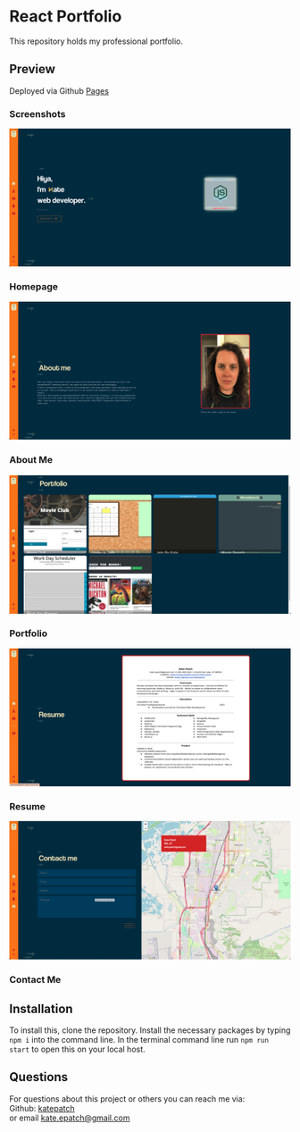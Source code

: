 # React Portfolio

This repository holds my professional portfolio.

## Preview

Deployed via Github [Pages](https://katepatch.github.io/React-Portfolio/)

### Screenshots

![screenshot](./screenshots/home.png)

### Homepage

![screenshot](./screenshots/aboutme.png)

### About Me

![screenshot](./screenshots/portfolio.png)

### Portfolio

![screenshot](./screenshots/resume.png)

### Resume

![screenshot](./screenshots/contact.png)

### Contact Me

## Installation

To install this, clone the repository.  Install the necessary packages by typing `npm i` into the command line.  In the terminal command line run `npm run start` to open this on your local host.

## Questions

For questions about this project or others you can reach me via:</br>
Github: [katepatch](https://github.com/katepatch)</br>
or email kate.epatch@gmail.com
